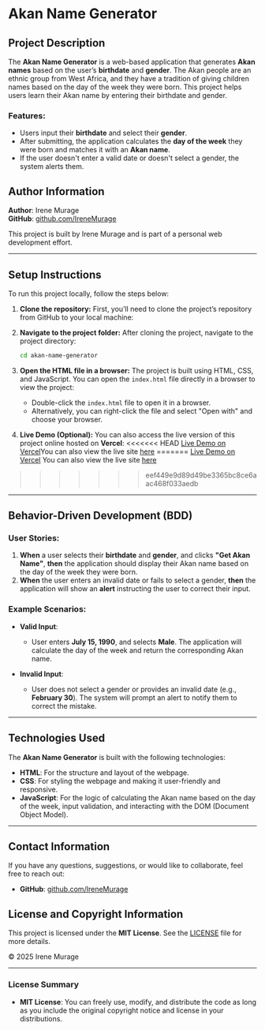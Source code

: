 # Akan Name Generator

## Project Description

The **Akan Name Generator** is a web-based application that generates **Akan names** based on the user’s **birthdate** and **gender**. The Akan people are an ethnic group from West Africa, and they have a tradition of giving children names based on the day of the week they were born. This project helps users learn their Akan name by entering their birthdate and gender.

### Features:
- Users input their **birthdate** and select their **gender**.
- After submitting, the application calculates the **day of the week** they were born and matches it with an **Akan name**.
- If the user doesn't enter a valid date or doesn't select a gender, the system alerts them.


## Author Information

**Author**: Irene Murage  
**GitHub**: [github.com/IreneMurage](https://github.com/IreneMurage/akan-name-generator.git)

This project is built by Irene Murage and is part of a personal web development effort.

---

## Setup Instructions

To run this project locally, follow the steps below:

1. **Clone the repository:**
   First, you’ll need to clone the project’s repository from GitHub to your local machine:
  

2. **Navigate to the project folder:**
   After cloning the project, navigate to the project directory:
   ```bash
   cd akan-name-generator
   ```

3. **Open the HTML file in a browser:**
   The project is built using HTML, CSS, and JavaScript. You can open the `index.html` file directly in a browser to view the project:
   - Double-click the `index.html` file to open it in a browser.
   - Alternatively, you can right-click the file and select "Open with" and choose your browser.

4. **Live Demo (Optional):**
   You can also access the live version of this project online hosted on **Vercel**:
<<<<<<< HEAD
   [Live Demo on Vercel](https://akan-name-generator-henna.vercel.app/)You can also view the live site [here](https://irenemurage.github.io/akan-name-generator/)
=======
   [Live Demo on Vercel](https://akan-name-generator-henna.vercel.app/) You can also view the live site [here](https://irenemurage.github.io/akan-name-generator/)
>>>>>>> eef449e9d89d49be3365bc8ce6aac468f033aedb

---

## Behavior-Driven Development (BDD)

### User Stories:
1. **When** a user selects their **birthdate** and **gender**, and clicks **"Get Akan Name"**, **then** the application should display their Akan name based on the day of the week they were born.
2. **When** the user enters an invalid date or fails to select a gender, **then** the application will show an **alert** instructing the user to correct their input.

### Example Scenarios:
- **Valid Input**:  
  - User enters **July 15, 1990**, and selects **Male**. The application will calculate the day of the week and return the corresponding Akan name.
  
- **Invalid Input**:  
  - User does not select a gender or provides an invalid date (e.g., **February 30**). The system will prompt an alert to notify them to correct the mistake.

---

## Technologies Used

The **Akan Name Generator** is built with the following technologies:

- **HTML**: For the structure and layout of the webpage.
- **CSS**: For styling the webpage and making it user-friendly and responsive.
- **JavaScript**: For the logic of calculating the Akan name based on the day of the week, input validation, and interacting with the DOM (Document Object Model).

---

## Contact Information

If you have any questions, suggestions, or would like to collaborate, feel free to reach out:

- **GitHub**: [github.com/IreneMurage](https://github.com/IreneMurage/akan-name-generator.gite)


## License and Copyright Information

This project is licensed under the **MIT License**. See the [LICENSE](./LICENSE) file for more details.

© 2025 Irene Murage

---

### License Summary

- **MIT License**: You can freely use, modify, and distribute the code as long as you include the original copyright notice and license in your distributions.
  
